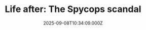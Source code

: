 ---
title: "Life after: The Spycops scandal"
date: 2025-09-08T10:34:09.000Z
category: Human Kindness
externalLink: "https://www.positive.news/society/life-after-the-spycops-scandal/"
image: ""
excerpt: "When Kate Wilson fell in love, she had no idea she was becoming part of a covert police operation and the man she knew as a fellow activist was in fact an undercover officer The post Life after: The Spycops scandal appeared first on Positive News.…"
---